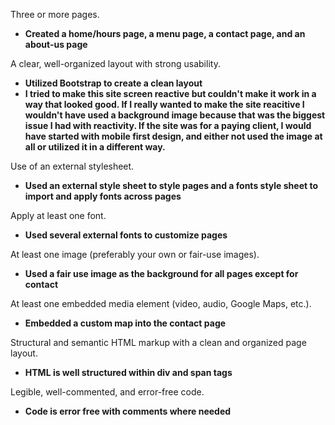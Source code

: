 Three or more pages.
 - **Created a home/hours page, a menu page, a contact page, and an about-us page**

A clear, well-organized layout with strong usability.
- **Utilized Bootstrap to create a clean layout**
- **I tried to make this site screen reactive but couldn't make it work in a way that looked good. If I really wanted to make the site reacitive I wouldn't have used a background image because that was the biggest issue I had with reactivity. If the site was for a paying client, I would have started with mobile first design, and either not used the image at all or utilized it in a different way.**

Use of an external stylesheet.
- **Used an external style sheet to style pages and a fonts style sheet to import and apply fonts across pages**

Apply at least one font.
- **Used several external fonts to customize pages**

At least one image (preferably your own or fair-use images).
- **Used a fair use image as the background for all pages except for contact**

At least one embedded media element (video, audio, Google Maps, etc.).
- **Embedded a custom map into the contact page**

Structural and semantic HTML markup with a clean and organized page layout.
- **HTML is well structured within div and span tags**

Legible, well-commented, and error-free code.
- **Code is error free with comments where needed**